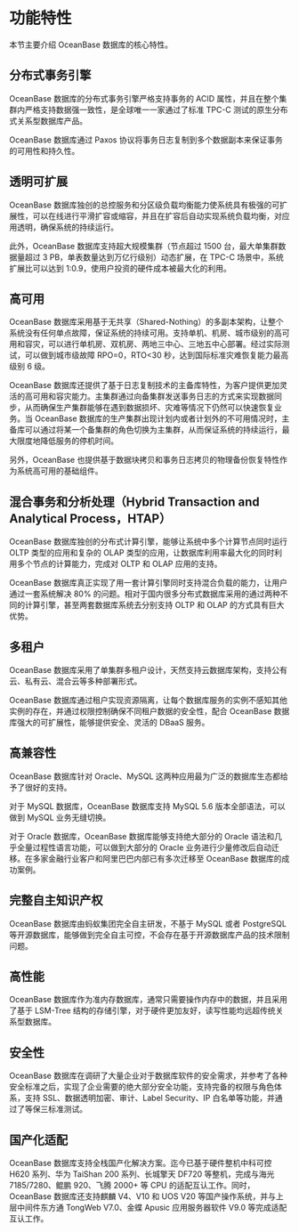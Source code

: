 功能特性 
=========================

本节主要介绍 OceanBase 数据库的核心特性。

分布式事务引擎 
----------------------------

OceanBase 数据库的分布式事务引擎严格支持事务的 ACID 属性，并且在整个集群内严格支持数据强一致性，是全球唯一一家通过了标准 TPC-C 测试的原生分布式关系型数据库产品。

OceanBase 数据库通过 Paxos 协议将事务日志复制到多个数据副本来保证事务的可用性和持久性。

透明可扩展 
--------------------------

OceanBase 数据库独创的总控服务和分区级负载均衡能力使系统具有极强的可扩展性，可以在线进行平滑扩容或缩容，并且在扩容后自动实现系统负载均衡，对应用透明，确保系统的持续运行。

此外，OceanBase 数据库支持超大规模集群（节点超过 1500 台，最大单集群数据量超过 3 PB，单表数量达到万亿行级别）动态扩展，在 TPC-C 场景中，系统扩展比可以达到 1:0.9，使用户投资的硬件成本被最大化的利用。

高可用 
------------------------

OceanBase 数据库采用基于无共享（Shared-Nothing）的多副本架构，让整个系统没有任何单点故障，保证系统的持续可用。支持单机、机房、城市级别的高可用和容灾，可以进行单机房、双机房、两地三中心、三地五中心部署。经过实际测试，可以做到城市级故障 RPO=0，RTO\<30 秒，达到国际标准灾难恢复能力最高级别 6 级。

OceanBase 数据库还提供了基于日志复制技术的主备库特性，为客户提供更加灵活的高可用和容灾能力。主集群通过向备集群发送事务日志的方式来实现数据同步，从而确保生产集群能够在遇到数据损坏、灾难等情况下仍然可以快速恢复业务。当 OceanBase 数据库的生产集群出现计划内或者计划外的不可用情况时，主备库可以通过将某一个备集群的角色切换为主集群，从而保证系统的持续运行，最大限度地降低服务的停机时间。

另外，OceanBase 也提供基于数据块拷贝和事务日志拷贝的物理备份恢复特性作为系统高可用的基础组件。

混合事务和分析处理（Hybrid Transaction and Analytical Process，HTAP） 
------------------------------------------------------------------------------

OceanBase 数据库独创的分布式计算引擎，能够让系统中多个计算节点同时运行 OLTP 类型的应用和复杂的 OLAP 类型的应用，让数据库利用率最大化的同时利用多个节点的计算能力，完成对 OLTP 和 OLAP 应用的支持。

OceanBase 数据库真正实现了用一套计算引擎同时支持混合负载的能力，让用户通过一套系统解决 80% 的问题。相对于国内很多分布式数据库采用的通过两种不同的计算引擎，甚至两套数据库系统去分别支持 OLTP 和 OLAP 的方式具有巨大优势。

多租户 
------------------------

OceanBase 数据库采用了单集群多租户设计，天然支持云数据库架构，支持公有云、私有云、混合云等多种部署形式。

OceanBase 数据库通过租户实现资源隔离，让每个数据库服务的实例不感知其他实例的存在，并通过权限控制确保不同租户数据的安全性，配合 OceanBase 数据库强大的可扩展性，能够提供安全、灵活的 DBaaS 服务。

高兼容性 
-------------------------

OceanBase 数据库针对 Oracle、MySQL 这两种应用最为广泛的数据库生态都给予了很好的支持。

对于 MySQL 数据库，OceanBase 数据库支持 MySQL 5.6 版本全部语法，可以做到 MySQL 业务无缝切换。

对于 Oracle 数据库，OceanBase 数据库能够支持绝大部分的 Oracle 语法和几乎全量过程性语言功能，可以做到大部分的 Oracle 业务进行少量修改后自动迁移。在多家金融行业客户和阿里巴巴内部已有多次迁移至 OceanBase 数据库的成功案例。

完整自主知识产权 
-----------------------------

OceanBase 数据库由蚂蚁集团完全自主研发，不基于 MySQL 或者 PostgreSQL 等开源数据库，能够做到完全自主可控，不会存在基于开源数据库产品的技术限制问题。

高性能 
------------------------

OceanBase 数据库作为准内存数据库，通常只需要操作内存中的数据，并且采用了基于 LSM-Tree 结构的存储引擎，对于硬件更加友好，读写性能均远超传统关系型数据库。

安全性 
------------------------

OceanBase 数据库在调研了大量企业对于数据库软件的安全需求，并参考了各种安全标准之后，实现了企业需要的绝大部分安全功能，支持完备的权限与角色体系，支持 SSL、数据透明加密、审计、Label Security、IP 白名单等功能，并通过了等保三标准测试。

国产化适配 
--------------------------

OceanBase 数据库支持全栈国产化解决方案。迄今已基于硬件整机中科可控 H620 系列、华为 TaiShan 200 系列、长城擎天 DF720 等整机，完成与海光 7185/7280、鲲鹏 920、飞腾 2000+ 等 CPU 的适配互认工作。同时，OceanBase 数据库还支持麒麟 V4、V10 和 UOS V20 等国产操作系统，并与上层中间件东方通 TongWeb V7.0、金蝶 Apusic 应用服务器软件 V9.0 等完成适配互认工作。

